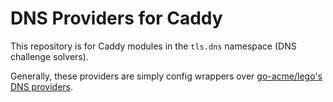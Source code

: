 DNS Providers for Caddy
=======================

This repository is for Caddy modules in the `tls.dns` namespace (DNS challenge solvers).

Generally, these providers are simply config wrappers over [go-acme/lego's DNS providers](https://pkg.go.dev/github.com/go-acme/lego/v3/providers/dns?tab=subdirectories).

